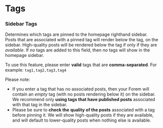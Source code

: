 # Tags

### Sidebar Tags

Determines which tags are pinned to the homepage righthand sidebar.  Posts that are associated with a pinned tag will render below the tag, on the sidebar. High-quality posts will be rendered below the tag if only if they are _available_. If _no_ tags are added to this field, then _no_ tags will show in the homepage sidebar.

To use this feature, please enter **valid** tags that are **comma-separated**. For example: `tag1,tag2,tag3,tag4`

Please note:

* If you enter a tag that has no associated posts, then your Forem will contain an _empty_ tag \(with no posts rendering below it\) on the sidebar. We recommend only **using tags that have published posts**  associated with that tag in the sidebar.
* Please be sure to **check the** **quality of the posts** associated with a tag before pinning it. We will show high-quality posts if they are available, and will default to lower-quality posts when nothing else is available.



